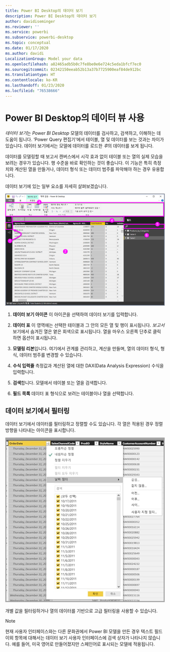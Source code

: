 ```yaml
---
title: Power BI Desktop의 데이터 보기
description: Power BI Desktop의 데이터 보기
author: davidiseminger
ms.reviewer: ''
ms.service: powerbi
ms.subservice: powerbi-desktop
ms.topic: conceptual
ms.date: 01/17/2020
ms.author: davidi
LocalizationGroup: Model your data
ms.openlocfilehash: a82465adb5b0c7fe8be0e6e724c5eda1bfcf7ec0
ms.sourcegitcommit: 02342150eeab52b13a37b7725900eaf84de912bc
ms.translationtype: HT
ms.contentlocale: ko-KR
ms.lasthandoff: 01/23/2020
ms.locfileid: "76538666"
---
```

# <a name="work-with-data-view-in-power-bi-desktop"></a>Power BI Desktop의 데이터 뷰 사용

*데이터 보기*는 *Power BI Desktop* 모델의 데이터를 검사하고, 검색하고, 이해하는 데 도움이 됩니다. ‘Power Query 편집기’에서 테이블, 열 및 데이터를 보는 것과는 차이가 있습니다. 데이터 보기에서는 모델에 데이터를 로드한 *후*의 데이터를 보게 됩니다.

데이터를 모델링할 때 보고서 캔버스에서 시각 효과 없이 테이블 또는 열의 실제 모습을 보려는 경우가 있습니다. 행 수준을 바로 확인하는 것이 좋습니다. 이 기능은 특히 측정치와 계산된 열을 만들거나, 데이터 형식 또는 데이터 범주를 파악해야 하는 경우 유용합니다.

데이터 보기에 있는 일부 요소를 자세히 살펴보겠습니다.

![Power BI Desktop의 데이터 보기](media/desktop-data-view/dataview_fullscreen.png)

1. **데이터 보기 아이콘** 이 아이콘을 선택하여 데이터 보기를 입력합니다.

2. **데이터 표** 이 영역에는 선택한 테이블과 그 안의 모든 열 및 행이 표시됩니다. *보고서* 보기에서 숨겨진 열은 옅은 회색으로 표시됩니다. 열을 마우스 오른쪽 단추로 클릭하면 옵션이 표시됩니다.

3. **모델링 리본**입니다. 여기에서 관계를 관리하고, 계산을 만들며, 열의 데이터 형식, 형식, 데이터 범주를 변경할 수 있습니다.

4. **수식 입력줄** 측정값과 계산된 열에 대한 DAX(Data Analysis Expression) 수식을 입력합니다.

5. **검색**합니다. 모델에서 테이블 또는 열을 검색합니다.

6. **필드 목록** 데이터 표 형식으로 보려는 테이블이나 열을 선택합니다.

## <a name="filtering-in-data-view"></a>데이터 보기에서 필터링

데이터 보기에서 데이터를 필터링하고 정렬할 수도 있습니다. 각 열은 적용된 경우 정렬 방향을 나타내는 아이콘을 표시합니다.

![Power BI Desktop의 데이터 보기에서 정렬 및 필터링](media/desktop-data-view/dataview_sort-and-filter.png)

개별 값을 필터링하거나 열의 데이터를 기반으로 고급 필터링을 사용할 수 있습니다.

> [!NOTE]
> 현재 사용자 인터페이스와는 다른 문화권에서 Power BI 모델을 만든 경우 텍스트 필드 이외 항목에 대해서는 데이터 보기 사용자 인터페이스에 검색 상자가 나타나지 않습니다. 예를 들어, 미국 영어로 만들어졌지만 스페인어로 표시되는 모델에 적용됩니다.
